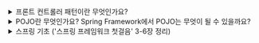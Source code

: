 
<details><summary>프론트 컨트롤러 패턴이란 무엇인가요?</summary>
<p>

```html
- ksundong

클라이언트의 다양한 요청마다 서블릿을 만들어서 사용한다고 하면 개발과 유지보수의 효율이 떨어질 수 밖에 없습니다.
프론트 컨트롤러 패턴을 사용함으로써 각 요청을 적절한 곳으로 위임해줌으로써 개발과 유지보수의 효율성이 증가하고
모든 요청에 대해 보안, 국제화, 라우팅 및 로그와 같은 일반적인 기능을 한 곳에서 캡슐화할 수 있습니다.
Spring에서는 DispatcherServlet이 프론트 컨트롤러 패턴을 사용한 예이며,
DispatcherServlet이 Bean으로 등록되어 package를 scan하고 @Controller, @RestController 애노테이션을 확인하여 어떠한 요청이 들어왔을 때 적절한 Handler Method에 위임해줍니다.
```

**프런트 컨트롤러 패턴 (Front Controller Pattern)**

: 디자인 패턴(Design Pattern) 중 하나로,

모든 요청을 프런트 컨트롤러가 받아, 그 후 담당하는 컨트롤러에 적절하게 할당

- 스프링 MVC의 구성 요소

| 객체 | 기능 개요 |
| --- | --- |
| DispatcherServlet | 모든 요청을 수신하는 프런트 컨트롤러 |
| Model | 컨트롤러에서 뷰에 넘겨주는 표시용 데이터 등을 저장하는 객체
(HttpServletRequest나 HttpSession과 같은 기능 제공) |
| View | 화면 표시 처리(ex - JSP 등) |
| Controller | 요청에 대응해서 처리할 내용이 있는 곳 |
| 서비스 처리 | 데이터베이스에 접속해서 데이터를 취득하거나 데이터를 가공하는 등 여러 가지 작업을 실행
개발자가 설계하고 구현(스프링 MVC과 관계 없음) |

- 스프링 MVC에서 요청을 받고 응답을 보낼 때까지의 흐름
    1. 클라이언트로부터 DispatcherServlet이 요청을 수신
    2. DispatcherServlet이 요청 핸들러 메서드 호출
    3. Controller는 비즈니스 로직 처리를 호출하고 처리 결과를 받음
    4. 처리 결과를 Model로 설정하고 View 이름을 반환
    5. 반환된 View 이름을 받아 DispatcherServlet이 View 이름에 대응하는 View에 화면 표시 처리 의뢰
    6. 클라이언트가 응답을 받고 브라우저에 화면이 표시

.

</details>


<details><summary>POJO란 무엇인가요? Spring Framework에서 POJO는 무엇이 될 수 있을까요?</summary>
<p>

```html
- ksundong

POJO는 프레임워크 인터페이스, 클래스를 구현하거나 확장하지 않은 단순한 클래스로 Java에서 제공하는 API 외에 종속되지 않습니다.
특정 환경에 종속되지 않아 코드가 간결하고 테스트 자동화에 유리합니다.
스프링에서는 도메인과 비즈니스 로직을 수행하는 대상이 POJO대상이 될 수 있습니다.
```

**POJO (Plain Old Java Object)**

: 어떤 클래스를 상속하는 등의 특별한 처리를 하지 않는 보통의 자바 객체

1. 특정 환경에 종속되지 않음
2. 특정 규약에 종속되지 않음
3. 객체지향적 원리에 충실해야 함

- 스프링에서의 POJO
    
    도메인과 비즈니스 로직을 수행하는 대상
    
    스프링의 주요 기술 IoC/DI, AOP, PSA
    

- 참고 자료
    
    [https://doing7.tistory.com/81](https://doing7.tistory.com/81)
    
    : DOing - [Spring] POJO란?

.

</details>

<details><summary>스프링 기초 ('스프링 프레임워크 첫걸음' 3-6장 정리)</summary>
<p>

## 03장 스프링 프레임워크의 핵심 기능 알아보기

### 3-1 스프링 프레임워크의 핵심 기능

1. **의존성 주입** (Dependency Injection, **DI**)
    
    : 의존하는 부분을 외부에서 주입하는 것
    
2. **관점 지향 프로그래밍** (Aspect Oriented Programming, **AOP**)
    
    : ‘횡단적 관심사’를 추출하고 프로그램의 여러 곳에서 호출할 수 있게 설정함으로써
    
    개발자는 실현해야 할 기능인 ‘중심적 관심사’에만 집중해서 작성하면 되는 구조
    
    - 중심적 관심사(Primary Concern) : 실현해야 할 기능을 나타내는 프로그램
    - 횡단적 관심사(Crosscutting-Concerns) : 본질적인 기능은 아니지만 품질이나 유지보수 등의 관점에서 반드시 필요한 기능을 나타내는 프로그램

### 3-2 DI 컨테이너 알아보기

**의존성(Defendency)**

: A 클래스에서 B클래스를 사용하려면 new 키워드를 이용해 B 클래스의 인스턴스를 생성하고 B 클래스의 메서드 사용 가능

이때 B 클래스의 메서드를 변경하면 A클래스에서도 해당 메서드를 변경해야 한다.

이런 관계를 ‘A클래스는 B 클래스에 의존한다’ 라고 한다.

의존의 유형 2가지

- 클래스 의존(구현 의존)
- 인터페이스 의존

**클래스 의존**

ex) A 클래스에서 B 클래스의 methodX 메서드를 호출하는 경우

설계가 변경되어 B 클래스를 C 클래스로 변경하고 methodY를 호출하도록 변경

```java
// class A

xxx() {
	B b = new B();
	b.methodX();
}

변경 ↓↓↓

xxx() {
	C c = new C();
	c.methodY();
}
```

수정할 부분이 많아 실수가 발생할 확률이 높다.

**인터페이스 의존**

ex) I 인터페이스가 있고 그것을 구현한 B 클래스

A 클래스에서 B 클래스의 methodX 메서드를 호출하는 경우

(주의 - A 클래스에서는 인터페이스로 추상화된 I를 이용)

설계가 변경되어 B 클래스를 C 클래스로 변경하고 methodY를 호출하도록 변경

```java
// class A

xxx() {
	I i = new B();
	i.methodX();
}

변경 ↓↓↓

xxx() {
	I i = new C();
	i.methodY();
}
```

한 곳만 수정하면 된다.

<aside>
💡 클래스 의존보다는 인터페이스 의존을 사용하면 좋다

</aside>

### 3-3 어노테이션 역할 알아보기

**어노테이션 (annotation)**

: 주석을 의미하는 영어 표현

1. ‘@xx’ 와 같은 형태로 작성
2. 소스코드에서 외부 소프트웨어에 필요한 처리 내용 전달

```java
// (소스 파일 -> 외부 소프트웨어)
@Override  ->  자바 컴파일러      // 오버라이드 메서드의 시그니처를 체크
@Author    ->  Javadoc           // 도움말 문서 생성
@Component ->  스프링 프레임워크  // 인스턴스 생성
@NotEmpty  ->  Validator         // 입력란 체크
@Test      ->  JUnit             // 테스트 실행
```

- 레이어별로 사용할 인스턴스 생성 어노테이션
    
    ‘도메인 주도 설계(Domain-Driven Design)’의 레이어
    
    | 레이어 | 개요 | 어노테이션 |
    | --- | --- | --- |
    | 애플리케이션 레이어
    (Application Layer) | 클라이언트와의 데이터 입출력 제어 | @Controller |
    | 도메인 레이어
    (Domain Layer) | 업무 처리 수행 | @Service |
    | 인프라 레이어
    (Infrastructure Layer) | 데이터베이스에 대한 데이터 영속성 등을 담당 | @Repository |
    |  |  | @Component |
    
    Client → Application Layer → Domain Layer → Infrastructure Layer → Database
    

### 3-4 AOP(관점 지향 프로그래밍)의 기초 지식

**AOP** (Aspect Oriented Programming)

1. AOP에서는 프로그램을 중심적 관심사와 횡단적 관심사 2개 요소로 구성되어 있다고 생각
2. 중심적 관심사는 구현해야 할 기능을 나타내는 비즈니스 로직
3. 횡단적 관심사는 본질적인 기능은 아니지만 품질이나 유지보수 등의 관점에서 반드시 필요한 기능을 나타내는 부수적 프로그램
4. AOP에서는 횡단적 관심사를 분리함으로써 기존 코드를 수정하지 않아도 프로그램 중에 특정 기능(공통 처리) 추가 가능
5. 스프링 프레임워크는 다양한 공통 기능을 AOP에서 제공

- AOP 용어
    
    
    | 용어 | 내용 |
    | --- | --- |
    | 어드바이스
    (Advice) | 횡단적 관심사의 구현(= 메서드)
    로그 출력 및 트랙잭션 제어 |
    | 애스팩트
    (Aspect) | 어드바이스를 정리한 것(= 클래스) |
    | 조인포인트
    (JoinPoint) | 어드바이스를 중심적인 관심사에 적용하는 타이밍
    메서드(생성자) 실행 전, 메서드(생성자) 실행 후 등 실행되는 타이밍 |
    | 포인트컷
    (Pointcut) | 어드바이스를 삽입할 수 있는 위치
    예를 들어, 메서드 이름이 get으로 시작할 때만 처리하는 조건을 정의 가능 |
    | 인터셉터
    (Interceptor) | 처리의 제어를 인터셉트하기 위한 구조 또는 프로그램
    스프링 프로그램에서는 인터셉트라는 매커니즘으로 어드바이스를 중심 관심사에 추가한 것처럼 보이게 함 |
    | 타깃
    (Target) | 어드바이스가 도입되는 대상 |

- 어드바이스의 종류
    
    
    | 어드바이스 | 내용 | 어노테이션 |
    | --- | --- | --- |
    | Before Advice | 중심적 관심사가 실행되기 이전에 횡단적 관심사 실행 | @Before |
    | After Returning Advice | 중심적 관심사가 정상적으로 종료된 후 횡단적 관심사 실행 | @AfterReturning |
    | After Throwing Advice | 중심적 관심사로부터 예외가 던져진 후 횡단적 관심사 실행 | @AfterThrowing |
    | After Advice | 중심적 관심사의 실행 후  횡단적 관심사 실행(결과와 상관없이 진행) | @After |
    | Around Advice | 중앙적 관심사 호출 전후에 횡단적 관심사 실행 | @Around |

- 와일드카드
    
    
    | 와일드카드 | 내용 |
    | --- | --- |
    | *
    (애스터리스크) | 임의의 문자열
    패키지를 나타낼 때는 임의의 패키지 한 계층을 나타냄
    메서드의 인수에서는 한 개의 인수를 나타내 반환값으로도 이용 가능 |
    | ..
    (점 두 개) | 패키지를 나타내는 경우 0개 이상의 패키지를 나타냄
    메서드의 인수를 표현하는 경우 0개 이상의 임의의 인수를 나타냄 |
    | +
    (플러스) | 클래스명 뒤에 기술해 클래스와 그 서브 클래스 및 구현 클래스 모두를 나타냄 |

+ 메타 어노테이션(Meta Annotation)

: 커스텀 어노테이션에 정의를 추가하는 어노테이션

@Target, @Retention, @Documented, @Inherited

### 3-5 Spring Initializr 알아보기

**Spring Initializr**

: 스프링 부트에서 프로젝트를 시작할 때 통합 개발 환경(IDE, eclipse 등)에 의존하지 않는 방법을 원할 경우 사용

예를 들어 Spring Initializr에서 프로젝트를 만들고 eclipse에서 해당 프로젝트 가져오기 가능

---

## 04장 데이터베이스 작업

### 4-1 데이터베이스 생성

**데이터베이스** (Database, **DB**)

: 데이터를 보관하기 위한 상자, 규칙을 가지고 데이터 정리

**관계형 데이터베이스** (Relational Database, **RDB**)

: 데이터를 표 형식으로 표현하고, 여러 표에서 항목의 값 사이에 관계를 맺고 있는 데이터베이스

가장 일반적으로 사용

### 4-2 테이블 생성

**테이블(Table)**

: 데이터베이스 안에서 실제로 규칙을 가진 데이터가 저장되는 상자

**레코드(Record)**

: 테이블의 가로 행(row)

**칼럼(Column)**

: 테이블의 세로 열(column)

- 제약 조건
    
    테이블에 존재하는 데이터가 불일치 상태가 되지 않게 하는 규칙
    
    | 제약 조건 | 개요 |
    | --- | --- |
    | NOT NULL | NULL 입력을 허용하지 않음(필수 입력) |
    | UNIQUE | 중복값 입력을 허용하지 않음(고유한 값) |
    | CHECK | 지정한 조건을 만족하지 않는 값의 입력을 허용하지 않음 |
    | PRIMARY KEY | 테이블 안에서 레코드를 식별하는 기본키를 설정
    기본키는 NOT NULL과 UNIQUE가 함께 적용 |
    | FORIGN KEY | 관련된 테이블을 연결하는 설정(외부 키) |
    | DEFAULT | 칼럼의 초깃값을 설정 |

### 4-3 데이터 입력

**SQL (Structured Query Language)**

: 데이터베이스를 조작하기 위한 언어(구조화 질의어)

ANSI(American National Standard Institute)와 ISO(국제 표준화 기구)에서 사양이 표준화되어 있어 다른 데이터베이스에서도 거의 같은 방법으로 조작 가능

**CRUD**

: 영속적으로 데이터를 취급하는 4개의 기본적인 기능인

생성(Create), 읽기(Read), 갱신(Update), 삭제(Delete)

- SQL의 CRUD
    
    
    | CRUD | 명령어 | 개요 |
    | --- | --- | --- |
    | 생성(Create) | INSERT | 데이터를 등록 |
    | 읽기(Read) | SELECT | 데이터를 참조 |
    | 갱신(Update) | UPDATE | 데이터를 갱신 |
    | 삭제(Delete) | DELETE | 데이터를 삭제 |

- PostgreSQL의 CRUD
    
    
    | CRUD | 구문 |
    | --- | --- |
    | 생성(Create) | INSERT INTO 테이블명 (칼럼명, 칼럼명, …) VALUES(값, 값, …); |
    | 읽기(Read) | SELECT 칼럼명 FROM 테이블명; |
    | 갱신(Update) | UPDATE 테이블명 SET 칼럼명 = 값 WHERE 갱신할_레코드를_특정하는_조건;
    ※ WHERE로 조건을 지정하지 않는 경우 모든 레코드가 대상 |
    | 삭제(Delete) | DELETE FROM 테이블명 WHERE 삭제할_레코드를_특정하는_조건;
    ※ WHERE로 조건을 지정하지 않는 경우 모든 레코드가 대상 |

### 4-4 엔티티와 리포지토리 알아보기

**엔티티 (Entity)**

: 데이터를 담아두는 객체

데이터베이스 테이블의 한 행(레코드)에 대응하는 객체, 엔티티 필드 = 테이블 칼럼

```java
/**
	* Member 테이블: 엔티티
	*/

public class Member {
	/** id 칼럼 대응 */
	private Integer id;

	public Integer getId() {
		return id;
	}
	public void setId(Integer id) {
		this.id = id;
	}

}
```

**리포지토리 (Repository)**

: 데이터베이스를 조작하는 클래스

리포지토리 생성 시 반드시 인터페이스를 정의하고 구현 (리포지토리 인터페이스의 필드에 리포지토리 구현 클래스를 DI하여 특정 구현에 의존하는 것을 피할 수 있음)

### 4-5 스프링 데이터 JDBC 사용해보기

**O/R 매퍼 (Object-relational Mapper)**

: 어플리케이션에서 사용하는

O(Object): ‘객체’와

R(Relational): ‘관계형 데이터베이스’

의 데이터를 매핑하는 것

미리 설정된 객체나 관계형 데이터베이스 간의 대응 관계 정보를 가지고 인터페이스의 데이터에 대응하는 테이블에 내보내거나, 데이터베이스에서 값을 읽어 들여 인터페이스에 대입하는 작업을 자동으로 실행

**스프링 데이터 JDBC**

: O/R 매퍼

스프링 데이터가 제공하는 CrudRepository를 상속해서 자동으로 CRUD를 지원하는 메서드를 사용 가능

- 추가해야 할 의존성
    - Spring Boot DevTools(개발 도구)
    - Lombok(개발 도구)
    - Spring Data JDBC(SQL)
    - PostgreSQL Driver(SQL)

- application.properties 설정 항목
    
    
    | 항목 | 설명 |
    | --- | --- |
    | spring.datasource.driver-class-name | JDBC 드라이버의 클래스명을 지정
    여기서는 PostgreSQL의 드라이버를 설정 |
    | spring.datasource.url | 데이터베이스의 ‘접속 URL’을 설정 |
    | spring.datasource.username | 데이터베이스에 접속하는 ‘유저명’을 설정 |
    | spring.datasource.password | 데이터베이스에 접속하는 ‘패스워드’를 설정 |

---

## 05장 MVC 모델 알아보기

### 5-1 MVC 모델 알아보기

**MVC 모델**

: 프로그램의 처리 역할을 나누어서 프로그램을 작성하는 방법

Model, View, Controller의 세 역할로 분류

**모델 (Model, M)**

: 시스템에서 비즈니스 로직(Business Logic)을 담당

시스템의 코어, 목적을 처리하는 부분

**뷰 (View, V)**

: 시스템에서 표현 부분을 담당

 웹 애플리케이션에서느 외형, 사용자 입력과 결과 출력 등 주로 화면을 담당

**컨트롤러 (Controller, C)**

: 서비스 처리를 담당하는 모델과 화면 표시를 담당하는 뷰를 제어하는 역할

사용자가 입력한 내용을 뷰에서 받고, 받은 데이터를 기준으로 모델에 내용을 전달, 또는 모델에서 받은 데이터를 뷰에 전달해서 화면에 표시하는 역할

- MVC 모델의 이점
    1. 역할 분담을 통해 효율적인 개발 가능
    2. 개발하는 엔지니어의 분업화가 용이
    3. 설계 변경에 유연하게 대응 가능

### 5-2 스프링 MVC 알아보기

**스프링 MVC**

: 웹 애플리케이션을 간단하게 만들 수 있는 기능을 제공하는 프레임워크

**프런트 컨트롤러 패턴 (Front Controller Pattern)**

: 디자인 패턴(Design Pattern) 중 하나로,

모든 요청을 프런트 컨트롤러가 받아, 그 후 담당하는 컨트롤러에 적절하게 할당

- 스프링 MVC의 구성 요소

| 객체 | 기능 개요 |
| --- | --- |
| DispatcherServlet | 모든 요청을 수신하는 프런트 컨트롤러 |
| Model | 컨트롤러에서 뷰에 넘겨주는 표시용 데이터 등을 저장하는 객체
(HttpServletRequest나 HttpSession과 같은 기능 제공) |
| View | 화면 표시 처리(ex - JSP 등) |
| Controller | 요청에 대응해서 처리할 내용이 있는 곳 |
| 서비스 처리 | 데이터베이스에 접속해서 데이터를 취득하거나 데이터를 가공하는 등 여러 가지 작업을 실행
개발자가 설계하고 구현(스프링 MVC과 관계 없음) |

- 스프링 MVC에서 요청을 받고 응답을 보낼 때까지의 흐름
    1. 클라이언트로부터 DispatcherServlet이 요청을 수신
    2. DispatcherServlet이 요청 핸들러 메서드 호출
    3. Controller는 비즈니스 로직 처리를 호출하고 처리 결과를 받음
    4. 처리 결과를 Model로 설정하고 View 이름을 반환
    5. 반환된 View 이름을 받아 DispatcherServlet이 View 이름에 대응하는 View에 화면 표시 처리 의뢰
    6. 클라이언트가 응답을 받고 브라우저에 화면이 표시

### 5-3 스프링 MVC 사용해보기

**POJO (Plain Old Java Object)**

: 어떤 클래스를 상속하는 등의 특별한 처리를 하지 않는 보통의 자바 객체

- @RequestMapping의 속성
    
    
    | 속성 | 기능 개요 |
    | --- | --- |
    | value | - 매핑할 URL 경로(path)를 지정
    - value는 처음의 / 생략 가능
    - URL 경로만 지정하는 경우에는 속성에서 value를 생략 가능
    - URL 경로는 여러 개 지정 가능 |
    | method | - GET과 POST 등의 HTTP 메서드 지정
    - GET을 지정하는 경우에는 RequestMethod.GET 사용
    - POST를 사용하는 경우에는 RequestMethod.POST 사용
    - HTTP 메서드 여러 개 지정 가능
    - 클래스에 @RequestMapping을 부여하는 경우 지정 불가 |

- 스프링 부트에서의 URL 표기
    
    일반적으로 URL은
    
    http://<서버 이름>(:포트 번호)/<컨텍스트 패스>/<매핑 URL>
    
    형식으로 애플리케이션에 액세스하지만 스프링 부트에서는 기본적으로 컨텍스트 패스(애플리케이션 이름)이 생략됨
    

- 뷰 생성 규칙
    
    스프링 부트의 프로젝트에서 템플릿 엔진을 사용하는 경우 뷰를 두는 곳이 지정됨
    
    - resorces/templates 폴더 밑에 뷰 생성
    - 뷰가 많이 필요한 경우 기능별로 폴더를 만들어서 보관
    - 폴더를 나눈 경우는 templates 폴더 이하의 폴더명을 요청 핸들러 메서드의 반환값에 지정
    - CSS나 자바스크립트 등은 resources/static 폴더에 배치

---

## 06장 템플릿 엔진 알아보기

### 6-1 템플릿 엔진 개요

**템플릿 엔진**

: 데이터를 미리 정의된 템플릿에 바인딩해서 뷰의 표시를 도와주는 것

**타임리프 (Thymeleaf)**

: 데이터와 미리 정의한 템플릿을 바인딩해서 뷰에 표시할 때 도움을 주는 HTML 기반의 템플릿 엔진

1. 정해진 문법으로 작성하면 페이지를 동적으로 조립해줌(조건 분기나 반복 구문 등 사용 가능)
2. 최종 출력을 생각하면서 뷰 생성 가능(디자이너와 쉽게 분업)

- 스프링 MVC 구조에서의 요청-응답 흐름
    1. DispatcherServlet이 클라이언트에게 요청을 받음(프런트 컨트롤러 패턴)
    2. DispatcherServlet이 컨트롤러의 요청 핸들러 메서드 호출
    3. 컨트롤러는 비즈니스 로직 처리를 실행하여 처리 결과 취득
    4. 처리 결과를 Model로 설정하고 뷰 이름 반환
    5. DispatcherServlet은 뷰 이름에 대응하는 뷰에 대해서 화면 표시 처리를 의뢰
    6. 클라이언트가 응답을 받고 브라우저에 화면 표시

### 6-2 Model 인터페이스의 사용법

**Model 인터페이스**

1. 처리한 데이터를 뷰에 표시하고 싶을 경우 데이터를 전달하는 역할
2. 스프링 MVC에 의해 관리되며, 수동 또는 자동으로 객체를 저장하고 관리하는 기능 제공
3. Model을 이용하고 싶은 경우 요청 핸들러 메서드의 인수에 Model 타입을 전달
    
    → 스프링 MVC가 자동으로 Model 타입 인스턴스를 제공
    

- 중요 메서드
    
    addAttribute : 특정 이름에 대해 값을 설정
    
    ```java
    Model addAttribute(String name, Object value)
    ```
    
    저장하고 싶은 값에 별명을 붙이고, 뷰에서는 별명 사용
    
    | name | 이름(별명) |
    | --- | --- |
    | value | 값(저장하고 싶은 객체) |

> **새니타이즈(Sanitize)**
- 위험한 코드나 데이터를 변환 또는 제거하여 무력화하는 것
> 

### 6-3 타임리프 사용법

- 타임리프의 특징 3가지
    1. 스프링 부트에서 추천하는 템플릿 엔진
    2. HTML로 템플릿을 작성하기 때문에 웹브라우저로 파일의 내용을 표시하고 확인하면서 뷰 생성 가능
    3. 스프링 부트의 기본 설정으로 src/main/resources/templates 폴더 아래에
        
        ‘ 요청 핸들러 메서드 반환값  + .html ’ 파일이 참조됨
        

- 타임리프 사용법
    
    직접 문자를 삽입
    
    ```html
    <h1 th:text="'hello world'">표시하는 부분</h1>
    ```
    
    인라인 처리
    
    ```html
    <h1>안녕하세요! [[${name}]]씨</h1>
    ```
    
    값 결합
    
    ```html
    <h1 th:text="'오늘의 날씨는' + '맑음' + '입니다'">표시하는 부분</h1>
    ```
    
    값 결합(리터럴 치환)
    
    ```html
    <h1 th:text="|안녕하세요 ${name}씨|">표시하는 부분</h1>
    ```
    
    지역 변수
    
    ```html
    <div th:with="a=1,b=2">
    	<span th:text="|${a} + ${b} = ${a+b}|"></span>
    </div>
    ```
    
    비교와 등가
    
    ```html
    <span th:text="1 > 10"></span>
    <span th:text="1 < 10"></span>
    <span th:text="1 >= 10"></span>
    <span th:text="1 <= 10"></span>
    <span th:text="1 == 10"></span>
    <span th:text="1 != 10"></span>
    <span th:text="길동 == 길동"></span>
    <span th:text="길동 != 길동"></span>
    ```
    
    조건 연산자
    
    ```html
    <p th:text="${name} == '길동'? '길동입니다!':'길동이가 아닙니다"></p>
    ```
    
    조건 분기(true)
    
    ```html
    <div if="${name} == '길동'">
    	<p>길동 씨입니다!</p>
    </div>
    ```
    
    조건 분기(false)
    
    ```html
    <div unless="${name} == '영희'">
    	<p>영희 씨가 아닙니다</p>
    </div>
    ```
    
    switch
    
    ```html
    <div th:switch="${name}">
    	<p th:case="길동" th:text="|${name}입니다!|"></p>
    	<p th:case="영희" th:text="|${name}입니다!|"></p>
    	<p th:case="철수" th:text="|${name}입니다!|"></p>
    	<p th:case="*">명부에 없습니다</p>
    </div>
    ```
    
    참조(데이터를 결합한 객체)
    
    ```html
    <p th:text="${mb.id}">ID</p>
    <p th:text="${mb.name}">이름</p>
    <p th:text="${mb['id']}">ID: []로 접근</p>
    <p th:text="${mb['name']}">이름: []로 접근</p>
    ```
    
    참조(th:object)
    
    ```html
    <div th:object="${mb}">
    	<p th:text="*{id}">ID</p>
    	<p th:text="*{name}">이름</p>
    	<p th:text="*{['id']}">ID: []로 접근</p>
    	<p th:text="*{['name']}">이름: []로 접근</p>
    </div>
    ```
    
    참조(List)
    
    ```html
    <p th:text="${list[0]}">방위</p>
    <p th:text="${list[1]}">방위</p>
    <p th:text="${list[2]}">방위</p>
    <p th:text="${list[3]}">방위</p>
    ```
    
    참조(Map)
    
    ```html
    <p th:text="${map.kim.name}">이름 1</p>
    <p th:text="${map.lee.name}">이름 2</p>
    <p th:text="${map['kim']['name']}">이름 1 : []로 접근</p>
    <p th:text="${map['lee']['name']}">이름 2 : []로 접근</p>
    ```
    
    반복
    
    ```html
    <div th:each="member : ${members}">
    	<p>[[${member.id}] : [${member.name}]]</p>
    </div>
    ```
    
    반복 상태
    
    ```html
    <div th:each="member, s : ${members}" th:object="${member}">
    	<p>
    		index-> [[${s.index}]], count-> [[${s.count}]],
    		size-> [[${s.size}]], current-> [[${s.current}]],
    		even-> [[${s.even}]], odd-> [[${s.odd}]],
    		first-> [[${s.first}]], last-> [[${s.last}]],
    		[[*{id}]] : [[*{name}]]
    	</p>
    </div>
    ```
    
    유틸리티 객체
    
    | 유틸리티 객체 | 기능 개요 |
    | --- | --- |
    | #strings | 문자 관련 편의 기능 |
    | #numbers | 숫자 서식 지원 |
    | #bools | 불리언(Boolean) 관련 기능 |
    | #dates | java.util.Date 서식 지원 |
    | #objects | 객체 관련 기능 |
    | #arrays | 배열 관련 기능 |
    | #lists | LIst 관련 기능 |
    | #sets | Set 관련 기능 |
    | #maps | Map 관련 기능 |
    
    다른 템플릿 삽입하기
    
    프래그먼트(fragment) = 단편
    
    프래그먼트화
    
    : 여러 템플릿에서 같은 내용이 사용되는 경우 공통 내용을 별개의 파일로 만들고 필요한 부분에 추가하는 것
    
    레이아웃
    
    레이아웃화
    
    : 여러 템플릿에서 같은 디자인 레이아웃을 사용하는 경우 공통 레이아웃을 만들고 공유하는 것
    
    전용 라이브러리인 thymeleaf-layout-dialect 필요(단점 - 전체 화면 타임리프의 변환 처리 후 확인 가능)
    

### 6-4 타임리프를 사용해서 프로그램 만들기

- 타임리프의 장점
    1. HTML 태그에 th:XX를 포함하여 HTML 파일을 그대로 자바에서 사용 가능
    2. HTML 파일에 영향을 주지 않고 개발할 수 있어 디자이너와의 업무 분장이 쉬움

.

</details>